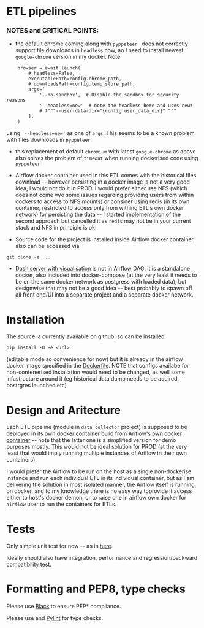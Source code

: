 # ETL pipelines


### NOTES and CRITICAL POINTS: 
- the default chrome coming along with ```pyppeteer ``` does not correctly support file downloads in 
```headless``` now, ao I need to install newest ```google-chrome``` version in my docker. Note 
```buildoutcfg
    browser = await launch(
        # headless=False,
        executablePath=config.chrome_path,
        # downloadsPath=config.temp_store_path,
        args=[
            '--no-sandbox',  # Disable the sandbox for security reasons
            '--headless=new'  # note the headless here and uses new!
            # f"""--user-data-dir="{config.user_data_dir}" """
        ],
    )
```
 using ```'--headless=new'``` as one of ```args```. This seems to be a known problem with files downloads 
in ```pyppeteer```

- this replacement of default ```chromium``` with latest ```google-chrome``` as above also solves the problem of 
  ```timeout``` when running dockerised code using ```pyppeteer```
  
- Airflow docker container used in this ETL comes with the historical files download -- however persisting in a docker image is
not a very good idea, I would not do it in PROD. I would prefer either use NFS (which does not come w/o some issues regarding
providing users from within dockers to access to NFS mounts) or consider using redis (in its own container, restricted 
to access only from withing ETL's own docker network) for persisting the data -- I started implementation 
of the second approach but cancelled it as ```redis``` may not be in your current stack and NFS in principle is ok.

- Source code for the project is installed inside Airflow docker container, also can be accessed via
```buildoutcfg
git clone -e ...
```
- [Dash server with visualisation](localhost:8080) is not in Airflow DAG, it is a standalone docker, also included into docker-compose 
  (at the very least it needs to be on the same docker network as postgress with loaded data), but designwise
  that may not be a good idea -- best probably to spawn off all front end/UI into a separate project and a separate docker network.

# Installation
The source ia currently available on github, so can be installed 
```buildoutcfg
pip install -U -e <url>
```
(editable mode so convenience for now) but it is already in the airflow docker image specified in the [Dockerfile](./gme_etl/Dockerfile).
NOTE that configs availabe for non-contenerised installation would need to be changed, as well some infastructure around it 
(eg historical data dump needs to be aquired, postrgres launched etc)



# Design and Aritecture

Each ETL pipeline (module in ```data_collector``` project) is supposed to be deployed in its own 
[docker container](./gme_etl/Dockerfile) build from [Ariflow's own docker container](https://airflow.apache.org/docs/apache-airflow/stable/howto/docker-compose/index.html)
-- note that the latter one is a simplified version for demo purposes mostly. 
This would not be ideal solution for PROD (at the very least that would imply running multiple instances of Ariflow in their own containers), 

I would prefer the Airflow to be run on the host as a single non-dockerise instance and run each individual ETL in its individual 
container, but as I am delivering the solution in most isolated manner, the Airflow itself is running on docker, and to my knowledge there is 
no easy way toprovide it access either to host's docker demon, or to raise one in airflow own docker for 
```airflow``` user to run the containers for ETLs.

# Tests
Only simple unit test for now -- as in [here](./tests).

Ideally should also have integration, performance and regression/backward compatibility test.

# Formatting and PEP8, type checks
Please use [Black](https://pypi.org/project/black/) to ensure PEP* compliance.

Please use and [Pylint](https://pypi.org/project/pylint/) for type checks.